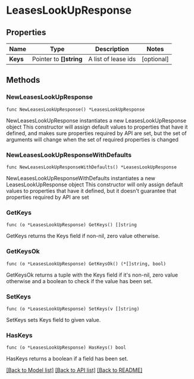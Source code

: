 # LeasesLookUpResponse


## Properties

Name | Type | Description | Notes
------------ | ------------- | ------------- | -------------
**Keys** | Pointer to **[]string** | A list of lease ids | [optional] 



## Methods


### NewLeasesLookUpResponse

`func NewLeasesLookUpResponse() *LeasesLookUpResponse`

NewLeasesLookUpResponse instantiates a new LeasesLookUpResponse object
This constructor will assign default values to properties that have it defined,
and makes sure properties required by API are set, but the set of arguments
will change when the set of required properties is changed

### NewLeasesLookUpResponseWithDefaults

`func NewLeasesLookUpResponseWithDefaults() *LeasesLookUpResponse`

NewLeasesLookUpResponseWithDefaults instantiates a new LeasesLookUpResponse object
This constructor will only assign default values to properties that have it defined,
but it doesn't guarantee that properties required by API are set


### GetKeys

`func (o *LeasesLookUpResponse) GetKeys() []string`

GetKeys returns the Keys field if non-nil, zero value otherwise.

### GetKeysOk

`func (o *LeasesLookUpResponse) GetKeysOk() (*[]string, bool)`

GetKeysOk returns a tuple with the Keys field if it's non-nil, zero value otherwise
and a boolean to check if the value has been set.

### SetKeys

`func (o *LeasesLookUpResponse) SetKeys(v []string)`

SetKeys sets Keys field to given value.


### HasKeys

`func (o *LeasesLookUpResponse) HasKeys() bool`

HasKeys returns a boolean if a field has been set.









[[Back to Model list]](../README.md#documentation-for-models) [[Back to API list]](../README.md#documentation-for-api-endpoints) [[Back to README]](../README.md)



